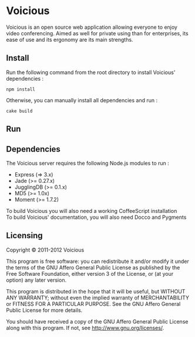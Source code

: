 # Voicious

Voicious is an open source web application allowing everyone to enjoy video conferencing.
Aimed as well for private using than for enterprises, its ease of use and its ergonomy are its main strengths.

## Install

Run the following command from the root directory to install Voicious' dependencies :
<pre><code>npm install</code></pre>

Otherwise, you can manually install all dependencies and run :
<pre><code>cake build</code></pre>

## Run

## Dependencies

The Voicious server requires the following Node.js modules to run :

* Express (=> 3.x)
* Jade (>= 0.27.x)
* JugglingDB (>= 0.1.x)
* MD5 (>= 1.0x)
* Moment (>= 1.7.2)


To build Voicious you will also need a working CoffeeScript installation  
To build Voicious' documentation, you will also need Docco and Pygments

## Licensing

Copyright &copy; 2011-2012  Voicious

This program is free software: you can redistribute it and/or modify it under the terms of the
GNU Affero General Public License as published by the Free Software Foundation, either version
3 of the License, or (at your option) any later version.

This program is distributed in the hope that it will be useful, but WITHOUT ANY WARRANTY;
without even the implied warranty of MERCHANTABILITY or FITNESS FOR A PARTICULAR PURPOSE.
See the GNU Affero General Public License for more details.

You should have received a copy of the GNU Affero General Public License along with this
program. If not, see <http://www.gnu.org/licenses/>.
